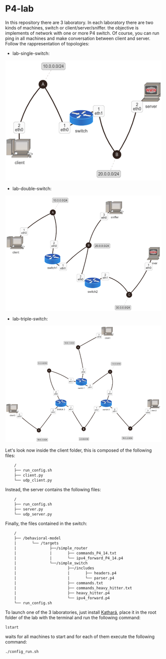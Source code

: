 # P4-lab
In this repository there are 3 laboratory. In each laboratory there are two kinds of machines, switch or client/server/sniffer. the objective is implements of network with one or more P4 switch. Of course, you can run ping in all machines and make conversation between client and server. Follow the rappresentation of topologies:
* lab-single-switch:

![lab-single-switch](https://github.com/giuseppevalentinobaldi/P4-lab/blob/master/res/lab-single-switch.png)

* lab-double-switch:

![lab-double-switch](https://github.com/giuseppevalentinobaldi/P4-lab/blob/master/res/lab-double-switch.png)

* lab-triple-switch:

![lab-triple-switch](https://github.com/giuseppevalentinobaldi/P4-lab/blob/master/res/lab-triple-switch.png)

Let's look now inside the client folder, this is composed of the following files:
```
    /
    ├── run_config.sh
    ├── client.py
    └── udp_client.py
``` 
Instead, the server contains the following files:
```
    /
    ├── run_config.sh
    ├── server.py
    └── udp_server.py
```    
Finally, the files contained in the switch:
```
    /
    ├── /behavioral-model
    |       └── /targets
    |               ├──/simple_router
    |               |       ├── commands_P4_14.txt
    |               |       └── ipv4_forward_P4_14.p4 
    |               └──/simple_switch
    |                       ├──/includes
    |                       |       ├── headers.p4
    |                       |       └── parser.p4
    |                       ├── commands.txt
    |                       ├── commands_heavy_hitter.txt
    |                       ├── heavy_hitter.p4
    |                       └── ipv4_forward.p4
    └── run_config.sh
```
To launch one of the 3 laboratories, just install [Kathará](https://github.com/Kidel/Kathara), place it in the root folder of the lab with the terminal and run the following command:
```
lstart
```
waits for all machines to start and for each of them execute the following command:
```
./config_run.sh
```

